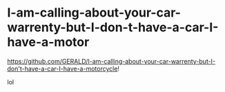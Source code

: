 # I-am-calling-about-your-car-warrenty-but-I-don-t-have-a-car-I-have-a-motor
https://github.com/GERALD/I-am-calling-about-your-car-warrenty-but-I-don't-have-a-car-I-have-a-motorcycle!

lol

